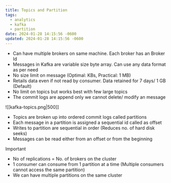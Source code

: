 ```yaml
---
title: Topics and Partition
tags:
  - analytics
  - kafka
  - partition
date: 2024-01-28 14:15:56 -0600
updated: 2024-01-28 14:15:56 -0600
---
```


* Can have multiple brokers on same machine. Each broker has an Broker Id
* Messages in Kafka are variable size byte array. Can use any data format as per need
* No size limit on message (Optimal: KBs, Practical: 1 MB)
* Retails data even if not read by consumer. Data retained for 7 days/ 1 GB (Default)
* No limit on topics but works best with few large topics
* The commit logs are append only we cannot delete/ modify an message

![[kafka-topics.png|500]]

* Topics are broken up into ordered commit logs called partitions
* Each message in a partition is assigned a sequential id called as offset
* Writes to partition are sequential in order (Reduces no. of hard disk seeks)
* Messages can be read either from an offset or from the beginning

 > [!IMPORTANT]
 > * No of replications = No. of brokers on the cluster
 > * 1 consumer can consume from 1 partition at a time (Multiple consumers cannot access the same partition)
 > * We can have multiple partitions on the same cluster
 